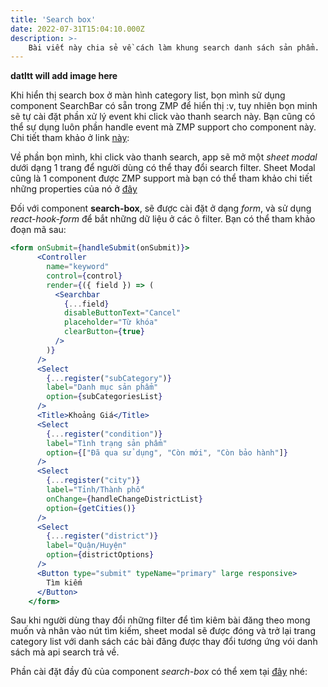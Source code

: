 ```yaml
---
title: 'Search box'
date: 2022-07-31T15:04:10.000Z
description: >-
    Bài viết này chia sẻ về cách làm khung search danh sách sản phẩm.
---
```

**datltt will add image here**

Khi hiển thị search box ở màn hình category list, bọn mình sử dụng component SearchBar có sẵn trong ZMP để hiển thị :v, tuy nhiên bọn minh sẽ tự cài đặt phần xử lý event khi click vào thanh search này. Bạn cũng có thể sự dụng luôn phần handle event mà ZMP support cho component này. Chi tiết tham khảo ở link [này](https://mini.zalo.me/docs/framework/components/data-entry/searchbar/):

Về phần bọn mình, khi click vào thanh search, app sẽ mở một _sheet modal_ dưới dạng 1 trang để người dùng có thể thay đổi search filter. Sheet Modal cũng là 1 component được ZMP support mà bạn có thể tham khảo chi tiết những properties của nó ở [đây](https://mini.zalo.me/docs/framework/components/feedback/sheet-modal/)

Đối với component **search-box**, sẽ được cài đặt ở dạng _form_, và sử dụng _react-hook-form_ để bắt những dữ liệu ở các ô filter. Bạn có thể tham khảo đoạn mã sau:

```jsx
<form onSubmit={handleSubmit(onSubmit)}>
      <Controller
        name="keyword"
        control={control}
        render={({ field }) => (
          <Searchbar
            {...field}
            disableButtonText="Cancel"
            placeholder="Từ khóa"
            clearButton={true}
          />
        )}
      />
      <Select
        {...register("subCategory")}
        label="Danh mục sản phẩm"
        option={subCategoriesList}
      />
      <Title>Khoảng Giá</Title>
      <Select
        {...register("condition")}
        label="Tình trạng sản phẩm"
        option={["Đã qua sử dụng", "Còn mới", "Còn bảo hành"]}
      />
      <Select
        {...register("city")}
        label="Tỉnh/Thành phố"
        onChange={handleChangeDistrictList}
        option={getCities()}
      />
      <Select
        {...register("district")}
        label="Quận/Huyện"
        option={districtOptions}
      />
      <Button type="submit" typeName="primary" large responsive>
        Tìm kiếm
      </Button>
    </form>
```

Sau khi người dùng thay đổi những filter để tìm kiêm bài đăng theo mong muốn và nhân vào nút tìm kiếm, sheet modal sẽ được đóng và trở lại trang category list với danh sách các bài đăng được thay đổi tương ứng vói danh sách mà api search trả về.

Phần cài đặt đầy đủ của component _search-box_ có thể xem tại [đây](https://github.com/quynhdinh/BanLai/blob/master/client/src/components/search-box.jsx) nhé: